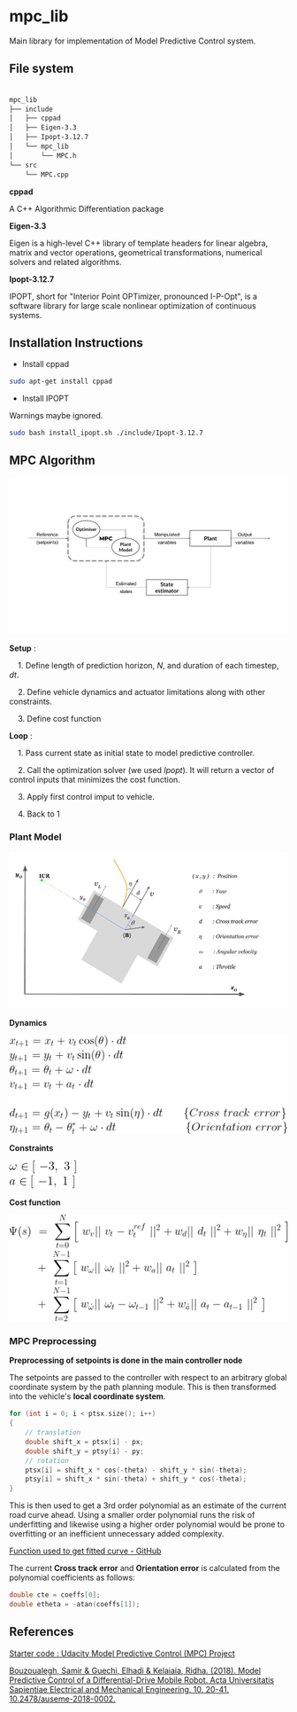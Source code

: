 # mpc_lib

Main library for implementation of Model Predictive Control system.

## File system

```bash

mpc_lib
├── include
│   ├── cppad
│   ├── Eigen-3.3
│   ├── Ipopt-3.12.7
│   └── mpc_lib
│       └── MPC.h
└── src
    └── MPC.cpp
```

**cppad**

A C++ Algorithmic Differentiation package

**Eigen-3.3**

Eigen is a high-level C++ library of template headers for linear algebra, matrix and vector operations, geometrical transformations, numerical solvers and related algorithms.

**Ipopt-3.12.7**

IPOPT, short for "Interior Point OPTimizer, pronounced I-P-Opt", is a software library for large scale nonlinear optimization of continuous systems.

## Installation Instructions

- Install cppad

```bash
sudo apt-get install cppad
```

- Install IPOPT

Warnings maybe ignored.

```bash
sudo bash install_ipopt.sh ./include/Ipopt-3.12.7
```

## MPC Algorithm

![](assets/001.jpg)

**Setup** :

&nbsp;&nbsp;&nbsp;&nbsp;1. Define length of prediction horizon, _N_, and duration of each timestep, _dt_.

&nbsp;&nbsp;&nbsp;&nbsp;2. Define vehicle dynamics and actuator limitations along with other constraints.

&nbsp;&nbsp;&nbsp;&nbsp;3. Define cost function

**Loop** :

&nbsp;&nbsp;&nbsp;&nbsp;1. Pass current state as initial state to model predictive controller.

&nbsp;&nbsp;&nbsp;&nbsp;2. Call the optimization solver (we used _Ipopt_). It will return a vector of control inputs that minimizes the cost function.

&nbsp;&nbsp;&nbsp;&nbsp;3. Apply first control imput to vehicle.

&nbsp;&nbsp;&nbsp;&nbsp;4. Back to 1

### Plant Model

![](assets/005.jpg)

**Dynamics**

![](assets/002.png)

**Constraints**

![](assets/003.png)

**Cost function**

![](assets/004.png)

### MPC Preprocessing

**Preprocessing of setpoints is done in the main controller node**

The setpoints are passed to the controller with respect to an arbitrary global coordinate system by the path planning module. This is then transformed into the vehicle's **local coordinate system**.

```c++
for (int i = 0; i < ptsx.size(); i++)
{
    // translation
    double shift_x = ptsx[i] - px;
    double shift_y = ptsy[i] - py;
    // rotation
    ptsx[i] = shift_x * cos(-theta) - shift_y * sin(-theta);
    ptsy[i] = shift_x * sin(-theta) + shift_y * cos(-theta);
}
```

This is then used to get a 3rd order polynomial as an estimate of the current road curve ahead. Using a smaller order polynomial runs the risk of underfitting and likewise using a higher order polynomial would be prone to overfitting or an inefficient unnecessary added complexity.

[Function used to get fitted curve - GitHub](https://github.com/JuliaMath/Polynomials.jl/blob/master/src/Polynomials.jl#L676-L716)

The current **Cross track error** and **Orientation error** is calculated from the polynomial coefficients as follows:

```c++
double cte = coeffs[0];
double etheta = -atan(coeffs[1]);
```

## References

[Starter code : Udacity Model Predictive Control (MPC) Project](https://github.com/udacity/CarND-MPC-Project)

[Bouzoualegh, Samir & Guechi, Elhadi & Kelaiaia, Ridha. (2018). Model Predictive Control of a Differential-Drive Mobile Robot. Acta Universitatis Sapientiae Electrical and Mechanical Engineering. 10. 20-41. 10.2478/auseme-2018-0002.](https://www.researchgate.net/publication/330879789_Model_Predictive_Control_of_a_Differential-Drive_Mobile_Robot)
